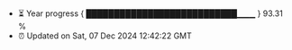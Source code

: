 - ⏳ Year progress { ███████████████████████████▁▁▁ } 93.31 %
- ⏰ Updated on Sat, 07 Dec 2024 12:42:22 GMT

